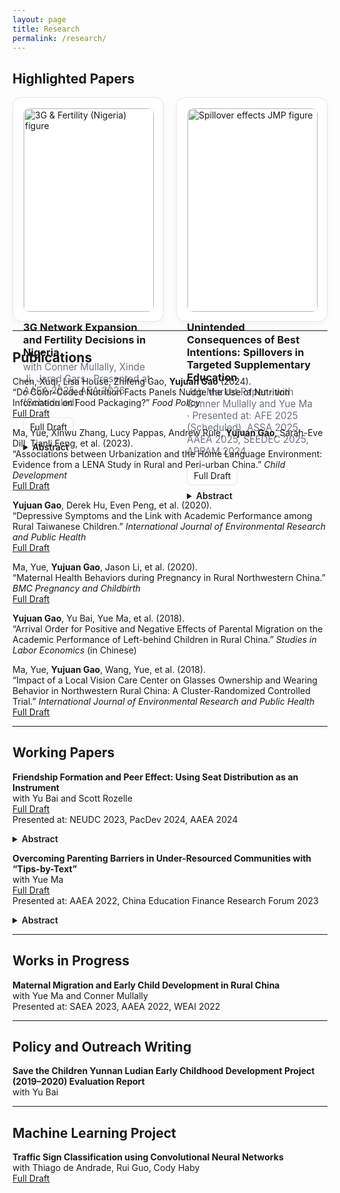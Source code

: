 ```yaml
---
layout: page
title: Research
permalink: /research/
---
```


<style>
/* Simple, responsive research cards */
.research-grid {
  display: grid;
  grid-template-columns: 1fr;
  gap: 1.25rem;
}
@media (min-width: 880px) {
  .research-grid { grid-template-columns: 1fr 1fr; }
}
.paper-card {
  border: 1px solid #e6e6e6;
  border-radius: 14px;
  padding: 16px;
  box-shadow: 0 4px 12px rgba(0,0,0,0.04);
  background: #fff;
}
.paper-card h3 { margin-top: 0.25rem; margin-bottom: 0.25rem; }
.paper-meta { color: #6b7280; font-size: 0.95rem; margin-bottom: 0.5rem; }
.paper-actions a {
  display: inline-block;
  padding: 6px 10px;
  margin-right: 8px;
  margin-top: 6px;
  border-radius: 8px;
  border: 1px solid #e5e7eb;
  text-decoration: none;
}
.paper-actions a:hover { background: #f5f5f5; }
.paper-img {
  width: 100%;
  border-radius: 10px;
  border: 1px solid #eee;
  margin-bottom: 10px;
}
details summary {
  cursor: pointer;
  font-weight: 600;
  margin-top: 8px;
}
.section-sep { margin: 28px 0 6px; border-top: 1px solid #eee; }
</style>

## Highlighted Papers

<div class="research-grid">

  <!-- DHS Working Paper (put the FIRST picture here) -->
  <div class="paper-card" id="dhs">
    <img class="paper-img" src="/images/yujuangao.jpg" alt="3G & Fertility (Nigeria) figure">
    <h3>3G Network Expansion and Fertility Decisions in Nigeria</h3>
    <div class="paper-meta">
      with Conner Mullally, Xinde Ji, Jared Gars · Presented at: AAEA 2025; AEA 2026 (Scheduled)
    </div>
    <div class="paper-actions">
      <a href="https://www.dropbox.com/scl/fi/qji2by7izuma4aoylhh61/Broadband_and_Fertility_in_Nigeria-compressed.pdf?rlkey=flzoxw0uckk4h22sux8fs3hb7&dl=0">Full Draft</a>
    </div>
    <details>
      <summary>Abstract</summary>
      <p>
      This study examines how mobile internet access affects fertility using NDHS (2013–2018) and 3G coverage across 725 LGAs in a staggered rollout. A one-SD increase in 3G coverage reduces birth probability among women aged 12–20 by 1.4–18 p.p. Effects vary by reproductive history: internet delays first births but increases subsequent fertility among young mothers. Mechanisms: delayed cohabitation/childbearing (not contraceptive uptake), increased high-skill employment, and stronger household bargaining power.
      </p>
    </details>
  </div>

  <!-- JMP (put the SECOND picture here) -->
  <div class="paper-card" id="jmp">
    <img class="paper-img" src="/images/network_diagram.png" alt="Spillover effects JMP figure">
    <h3>Unintended Consequences of Best Intentions: Spillovers in Targeted Supplementary Education</h3>
    <div class="paper-meta">
      Job Market Paper · with Conner Mullally and Yue Ma · Presented at: AFE 2025 (Scheduled), ASSA 2025, AAEA 2025, SEEDEC 2025, APPAM 2024
    </div>
    <div class="paper-actions">
      <a href="https://www.dropbox.com/scl/fi/z1hparrh8ltcy1te3n7w1/Spillover_Effect.pdf?rlkey=5bcw0rvf4bmk1zjem7mh81mzd&st=1i97r34e&dl=0">Full Draft</a>
    </div>
    <details>
      <summary>Abstract</summary>
      <p>
      Field experiment in 130 rural Chinese boarding schools compares CAL vs. workbook interventions. Workbook treatment generates negative spillovers on non-targeted peers, strongest along close peer ties; mechanism is motivational crowd-out from observing peers receive extra resources. CAL (delivered outside class) shows no such spillovers. Implications: intervention design matters in competitive, resource-limited settings.
      </p>
    </details>
  </div>

</div>

---

## Publications

Chen, Xuqi, Lisa House, Zhifeng Gao, **Yujuan Gao** (2024).  
“Do Color-Coded Nutrition Facts Panels Nudge the Use of Nutrition Information on Food Packaging?” *Food Policy*  
[Full Draft](https://doi.org/10.1016/j.foodpol.2024.102730)

Ma, Yue, Xinwu Zhang, Lucy Pappas, Andrew Rule, **Yujuan Gao**, Sarah-Eve Dill, Tianli Feng, et al. (2023).  
“Associations between Urbanization and the Home Language Environment: Evidence from a LENA Study in Rural and Peri-urban China.” *Child Development*  
[Full Draft](https://doi.org/10.1111/cdev.14034)

**Yujuan Gao**, Derek Hu, Even Peng, et al. (2020).  
“Depressive Symptoms and the Link with Academic Performance among Rural Taiwanese Children.” *International Journal of Environmental Research and Public Health*  
[Full Draft](https://doi.org/10.3390/ijerph17082778)

Ma, Yue, **Yujuan Gao**, Jason Li, et al. (2020).  
“Maternal Health Behaviors during Pregnancy in Rural Northwestern China.” *BMC Pregnancy and Childbirth*  
[Full Draft](https://doi.org/10.1186/s12884-020-03444-3)

**Yujuan Gao**, Yu Bai, Yue Ma, et al. (2018).  
“Arrival Order for Positive and Negative Effects of Parental Migration on the Academic Performance of Left-behind Children in Rural China.” *Studies in Labor Economics* (in Chinese)

Ma, Yue, **Yujuan Gao**, Wang, Yue, et al. (2018).  
“Impact of a Local Vision Care Center on Glasses Ownership and Wearing Behavior in Northwestern Rural China: A Cluster-Randomized Controlled Trial.” *International Journal of Environmental Research and Public Health*  
[Full Draft](https://doi.org/10.3390/ijerph15122783)

---

## Working Papers

**Friendship Formation and Peer Effect: Using Seat Distribution as an Instrument**  
with Yu Bai and Scott Rozelle  
[Full Draft](https://dx.doi.org/10.2139/ssrn.4828554)  
Presented at: NEUDC 2023, PacDev 2024, AAEA 2024

<details>
  <summary>Abstract</summary>
  <p>
  Using data on 2,956 primary students in rural China and an IV strategy based on seat assignment, study groups raise achievement by 0.11 SD, especially for males, lower performers, and cohesive groups. Intrinsic motivation mediates effects; optimizing spatial proximity is a cost-effective policy lever.
  </p>
</details>

**Overcoming Parenting Barriers in Under-Resourced Communities with “Tips-by-Text”**  
with Yue Ma  
[Full Draft](https://ssrn.com/abstract=4969618)  
Presented at: AAEA 2022, China Education Finance Research Forum 2023

<details>
  <summary>Abstract</summary>
  <p>
  RCT among 1,096 low-income mothers finds large gains in parenting knowledge (ITT = 0.222 SD, p &lt; 0.01) and some stimulating practices; heterogeneous effects align with information gaps, inattention, and motivated cognition.
  </p>
</details>

---

## Works in Progress

**Maternal Migration and Early Child Development in Rural China**  
with Yue Ma and Conner Mullally  
Presented at: SAEA 2023, AAEA 2022, WEAI 2022

---

## Policy and Outreach Writing

**Save the Children Yunnan Ludian Early Childhood Development Project (2019–2020) Evaluation Report**  
with Yu Bai

---

## Machine Learning Project

**Traffic Sign Classification using Convolutional Neural Networks**  
with Thiago de Andrade, Rui Guo, Cody Haby  
[Full Draft](https://github.com/yujuangao/Traffic-Sign-Classification/blob/42f00a4368b9c8c077e67da9d23cdf4ce0ee18e0/ProjectReport_TRYC.pdf)
